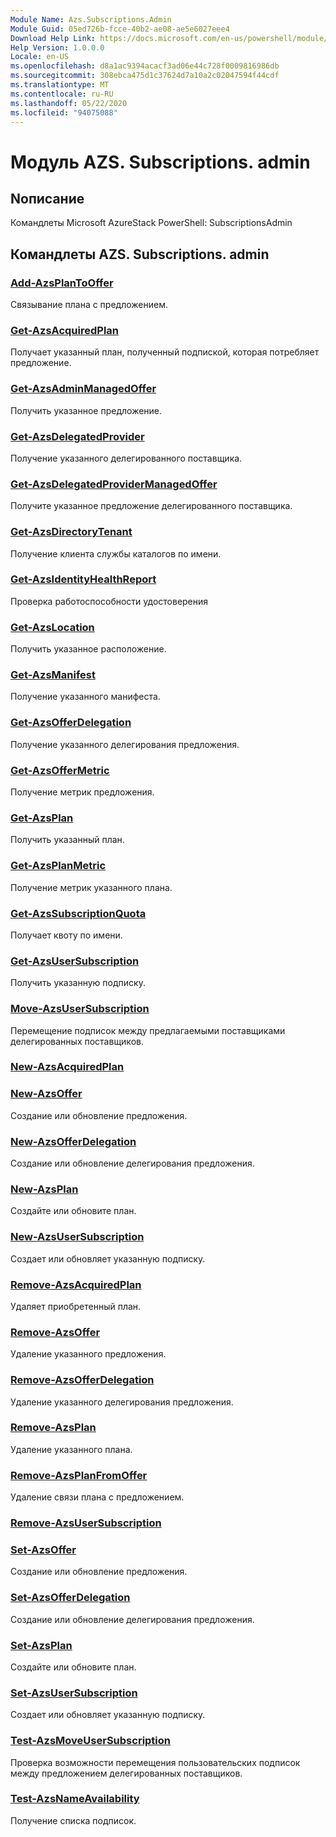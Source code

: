 ```yaml
---
Module Name: Azs.Subscriptions.Admin
Module Guid: 05ed726b-fcce-40b2-ae08-ae5e6027eee4
Download Help Link: https://docs.microsoft.com/en-us/powershell/module/azs.subscriptions.admin
Help Version: 1.0.0.0
Locale: en-US
ms.openlocfilehash: d8a1ac9394acacf3ad06e44c728f0009816986db
ms.sourcegitcommit: 308ebca475d1c37624d7a10a2c02047594f44cdf
ms.translationtype: MT
ms.contentlocale: ru-RU
ms.lasthandoff: 05/22/2020
ms.locfileid: "94075088"
---
```

# Модуль AZS. Subscriptions. admin
## Nописание
Командлеты Microsoft AzureStack PowerShell: SubscriptionsAdmin

## Командлеты AZS. Subscriptions. admin
### [Add-AzsPlanToOffer](Add-AzsPlanToOffer.md)
Связывание плана с предложением.

### [Get-AzsAcquiredPlan](Get-AzsAcquiredPlan.md)
Получает указанный план, полученный подпиской, которая потребляет предложение.

### [Get-AzsAdminManagedOffer](Get-AzsAdminManagedOffer.md)
Получить указанное предложение.

### [Get-AzsDelegatedProvider](Get-AzsDelegatedProvider.md)
Получение указанного делегированного поставщика.

### [Get-AzsDelegatedProviderManagedOffer](Get-AzsDelegatedProviderManagedOffer.md)
Получите указанное предложение делегированного поставщика.

### [Get-AzsDirectoryTenant](Get-AzsDirectoryTenant.md)
Получение клиента службы каталогов по имени.

### [Get-AzsIdentityHealthReport](Get-AzsIdentityHealthReport.md)
Проверка работоспособности удостоверения

### [Get-AzsLocation](Get-AzsLocation.md)
Получить указанное расположение.

### [Get-AzsManifest](Get-AzsManifest.md)
Получение указанного манифеста.

### [Get-AzsOfferDelegation](Get-AzsOfferDelegation.md)
Получение указанного делегирования предложения.

### [Get-AzsOfferMetric](Get-AzsOfferMetric.md)
Получение метрик предложения.

### [Get-AzsPlan](Get-AzsPlan.md)
Получить указанный план.

### [Get-AzsPlanMetric](Get-AzsPlanMetric.md)
Получение метрик указанного плана.

### [Get-AzsSubscriptionQuota](Get-AzsSubscriptionQuota.md)
Получает квоту по имени.

### [Get-AzsUserSubscription](Get-AzsUserSubscription.md)
Получить указанную подписку.

### [Move-AzsUserSubscription](Move-AzsUserSubscription.md)
Перемещение подписок между предлагаемыми поставщиками делегированных поставщиков.

### [New-AzsAcquiredPlan](New-AzsAcquiredPlan.md)


### [New-AzsOffer](New-AzsOffer.md)
Создание или обновление предложения.

### [New-AzsOfferDelegation](New-AzsOfferDelegation.md)
Создание или обновление делегирования предложения.

### [New-AzsPlan](New-AzsPlan.md)
Создайте или обновите план.

### [New-AzsUserSubscription](New-AzsUserSubscription.md)
Создает или обновляет указанную подписку.

### [Remove-AzsAcquiredPlan](Remove-AzsAcquiredPlan.md)
Удаляет приобретенный план.

### [Remove-AzsOffer](Remove-AzsOffer.md)
Удаление указанного предложения.

### [Remove-AzsOfferDelegation](Remove-AzsOfferDelegation.md)
Удаление указанного делегирования предложения.

### [Remove-AzsPlan](Remove-AzsPlan.md)
Удаление указанного плана.

### [Remove-AzsPlanFromOffer](Remove-AzsPlanFromOffer.md)
Удаление связи плана с предложением.

### [Remove-AzsUserSubscription](Remove-AzsUserSubscription.md)


### [Set-AzsOffer](Set-AzsOffer.md)
Создание или обновление предложения.

### [Set-AzsOfferDelegation](Set-AzsOfferDelegation.md)
Создание или обновление делегирования предложения.

### [Set-AzsPlan](Set-AzsPlan.md)
Создайте или обновите план.

### [Set-AzsUserSubscription](Set-AzsUserSubscription.md)
Создает или обновляет указанную подписку.

### [Test-AzsMoveUserSubscription](Test-AzsMoveUserSubscription.md)
Проверка возможности перемещения пользовательских подписок между предложением делегированных поставщиков.

### [Test-AzsNameAvailability](Test-AzsNameAvailability.md)
Получение списка подписок.

